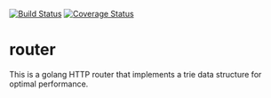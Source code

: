 [![Build Status](https://travis-ci.org/zatiti/router.svg?branch=dndungu%2Finitial_tests)](https://travis-ci.org/zatiti/router)
[![Coverage Status](https://coveralls.io/repos/github/zatiti/router/badge.svg?branch=dndungu%2Finitial_tests)](https://coveralls.io/github/zatiti/router?branch=master)

# router
This is a golang HTTP router that implements a trie data structure for optimal performance.
